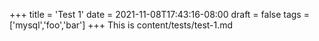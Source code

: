 +++
title = 'Test 1'
date = 2021-11-08T17:43:16-08:00
draft = false
tags = ['mysql','foo','bar']
+++
This is content/tests/test-1.md
